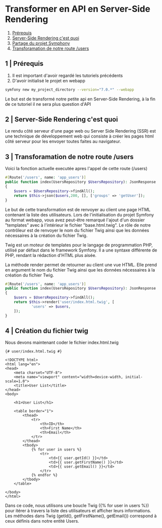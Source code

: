 
# Transformer en API en Server-Side Rendering

1. [Prérequis](#1--Prérequis)
2. [Server-Side Rendering c'est quoi](#2--Server-Side-Rendering-c'est-quoi)
3. [Partage du projet Symphony](#3--Partage-du-projet-Symphony)
4. [Transforamation de notre route /users](#4--Transforamation-de-notre-route-/users)

## 1 | Prérequis
1. Il est important d'avoir regardé les tutoriels précédents
2. D'avoir initialisé le projet en webapp
```bash
symfony new my_project_directory --version="7.0.*" --webapp
```
Le but est de transformé notre petite api en Server-Side Rendering, à la fin de ce tutoriel il ne sera plus question d'API

## 2 | Server-Side Rendering c'est quoi

Le rendu côté serveur d'une page web ou Server Side Rendering (SSR) est une technique de développement web qui consiste à créer les pages html côté serveur pour les envoyer toutes faites au navigateur. 


## 3 | Transforamation de notre route /users

Voici la fonction actuelle executée apres l'appel de cette route (/users)
```php
#[Route('/users', name: 'app_users')]
public function index(UsersRepository $UsersRepository): JsonResponse
{
    $users = $UsersRepository->findAll();
    return $this->json($users,200, [], ['groups' => 'getUser']);
}
```
Le but de cette transformation est de renvoyer au client une page HTML contenant la liste des utilisateurs. Lors de l'initialisation du projet Symfony au format webapp, vous avez peut-être remarqué l'ajout d'un dossier "templates" avec à l'intérieur le fichier "base.html.twig". Le rôle de notre contrôleur est de renvoyer le nom du fichier Twig ainsi que les données nécessaires à la création du fichier Twig.

Twig est un moteur de templates pour le langage de programmation PHP, utilisé par défaut dans le framework Symfony. Il a une syntaxe différente de PHP, rendant la rédaction d'HTML plus aisée.

La méthode render permet de retourner au client une vue HTML. Elle prend en argument le nom du fichier Twig ainsi que les données nécessaires à la création du fichier Twig.

```php
#[Route('/users', name: 'app_users')]
public function index(UsersRepository $UsersRepository): JsonResponse
{
    $users = $UsersRepository->findAll();
    return $this->render('user/index.html.twig', [
            'users' => $users,
    ]);
}
```

## 4 | Création du fichier twig
Nous devons maintenant coder le fichier index.html.twig

```twig
{# user/index.html.twig #}

<!DOCTYPE html>
<html lang="en">
<head>
    <meta charset="UTF-8">
    <meta name="viewport" content="width=device-width, initial-scale=1.0">
    <title>User List</title>
</head>
<body>

    <h1>User List</h1>

    <table border="1">
        <thead>
            <tr>
                <th>ID</th>
                <th>First Name</th>
                <th>Email</th>
            </tr>
        </thead>
        <tbody>
            {% for user in users %}
                <tr>
                    <td>{{ user.getId() }}</td>
                    <td>{{ user.getFirstName() }}</td>
                    <td>{{ user.getEmail() }}</td>
                </tr>
            {% endfor %}
        </tbody>
    </table>

</body>
</html>
```
Dans ce code, nous utilisons une boucle Twig ({% for user in users %}) pour itérer à travers la liste des utilisateurs et afficher leurs informations. Les méthodes dans Twig (getId(), getFirstName(), getEmail()) correspond à ceux définis dans notre entité Users.
